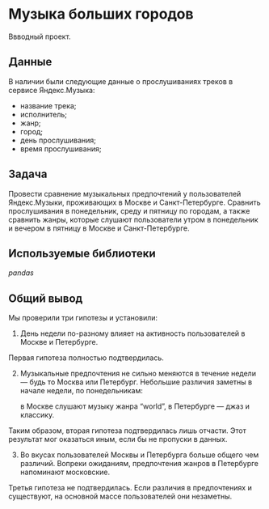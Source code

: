 # Музыка больших городов
Ввводный проект.

## Данные

В наличии были следующие данные о прослушиваниях треков в сервисе Яндекс.Музыка:
- название трека;
- исполнитель;
- жанр;
- город;
- день прослушивания;
- время прослушивания;

## Задача

Провести сравнение музыкальных предпочтений у пользователей Яндекс.Музыки, проживающих в Москве и Санкт-Петербурге. Сравнить прослушивания в понедельник, среду и пятницу по городам, а также сравнить жанры, которые слушают пользователи утром в понедельник и вечером в пятницу в Москве и Санкт-Петербурге.  

## Используемые библиотеки

*pandas*


## Общий вывод

Мы проверили три гипотезы и установили:

1. День недели по-разному влияет на активность пользователей в Москве и Петербурге.

Первая гипотеза полностью подтвердилась.

2. Музыкальные предпочтения не сильно меняются в течение недели — будь то Москва или Петербург. Небольшие различия заметны в начале недели, по понедельникам:

    в Москве слушают музыку жанра “world”,
    в Петербурге — джаз и классику.

Таким образом, вторая гипотеза подтвердилась лишь отчасти. Этот результат мог оказаться иным, если бы не пропуски в данных.

3. Во вкусах пользователей Москвы и Петербурга больше общего чем различий. Вопреки ожиданиям, предпочтения жанров в Петербурге напоминают московские.

Третья гипотеза не подтвердилась. Если различия в предпочтениях и существуют, на основной массе пользователей они незаметны.
